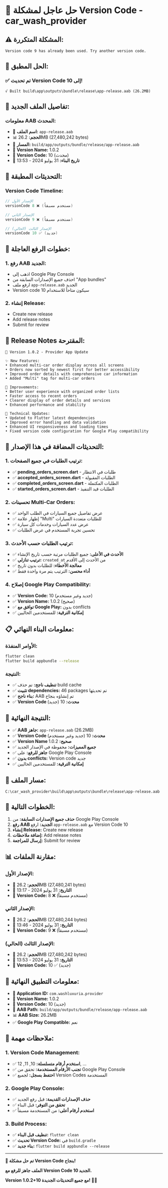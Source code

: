 # 🚨 حل عاجل لمشكلة Version Code - car_wash_provider

## ⚠️ **المشكلة المتكررة:**
```
Version code 9 has already been used. Try another version code.
```

## 🎯 **الحل المطبق:**

### **✅ تم تحديث Version Code إلى 10!**
```
√ Built build\app\outputs\bundle\release\app-release.aab (26.2MB)
```

## 📱 **تفاصيل الملف الجديد:**

### **معلومات AAB المحدث:**
- 📁 **اسم الملف:** `app-release.aab`
- 📊 **الحجم:** 26.2MB (27,480,242 bytes)
- 📍 **المسار:** `build/app/outputs/bundle/release/app-release.aab`
- 🎯 **Version Name:** 1.0.2
- 🔢 **Version Code:** 10 (محدث)
- 📅 **تاريخ البناء:** 31 يوليو 2024 - 13:53

## 🔧 **التحديثات المطبقة:**

### **Version Code Timeline:**
```gradle
// الإصدار الأول
versionCode 8 ❌ (مستخدم مسبقاً)

// الإصدار الثاني
versionCode 9 ❌ (مستخدم مسبقاً)

// الإصدار الثالث (الحالي)
versionCode 10 ✅ (جديد)
```

## 🚀 **خطوات الرفع العاجلة:**

### **1. رفع AAB الجديد:**
- اذهب إلى Google Play Console
- احذف جميع الإصدارات السابقة من "App bundles"
- ارفع ملف `app-release.aab` الجديد
- Version code 10 سيكون متاحاً للاستخدام

### **2. إنشاء Release:**
- Create new release
- Add release notes
- Submit for review

## 📝 **Release Notes المقترحة:**

```
🚀 Version 1.0.2 - Provider App Update

✨ New Features:
• Enhanced multi-car order display across all screens
• Orders now sorted by newest first for better accessibility
• Improved order details with comprehensive car information
• Added "Multi" tag for multi-car orders

🔧 Improvements:
• Better user experience with organized order lists
• Faster access to recent orders
• Clearer display of order details and services
• Enhanced performance and stability

📱 Technical Updates:
• Updated to Flutter latest dependencies
• Improved error handling and data validation
• Enhanced UI responsiveness and loading times
• Fixed version code configuration for Google Play compatibility
```

## 🔧 **التحديثات المضافة في هذا الإصدار:**

### **1. ترتيب الطلبات في جميع الصفحات:**
- ✅ **pending_orders_screen.dart** - طلبات في الانتظار
- ✅ **accepted_orders_screen.dart** - الطلبات المقبولة  
- ✅ **completed_orders_screen.dart** - الطلبات المكتملة
- ✅ **started_orders_screen.dart** - الطلبات قيد التنفيذ

### **2. تحسينات Multi-Car Orders:**
- ✅ عرض تفاصيل جميع السيارات في الطلب الواحد
- ✅ إظهار علامة "Multi" للطلبات متعددة السيارات
- ✅ عرض عدد السيارات وخدمات كل سيارة
- ✅ تحسين تجربة المستخدم في عرض الطلبات

### **3. ترتيب الطلبات حسب الأحدث:**
- ✅ **الأحدث في الأعلى:** جميع الطلبات مرتبة حسب تاريخ الإنشاء
- ✅ **ترتيب تنازلي:** `created_at` من الأحدث إلى الأقدم
- ✅ **معالجة الأخطاء:** للطلبات بدون تاريخ
- ✅ **أداء محسن:** الترتيب يتم مرة واحدة فقط

### **4. إصلاح Google Play Compatibility:**
- ✅ **Version Code:** 10 (جديد وغير مستخدم)
- ✅ **Version Name:** 1.0.2 (صحيح)
- ✅ **توافق مع Google Play:** بدون conflicts
- ✅ **إمكانية الترقية:** للمستخدمين الحاليين

## 📋 **معلومات البناء النهائي:**

### **الأوامر المنفذة:**
```bash
flutter clean
flutter build appbundle --release
```

### **النتيجة:**
- ✅ **تنظيف ناجح:** تم حذف build cache
- ✅ **تثبيت dependencies:** 46 packages تم تحديثها
- ✅ **بناء ناجح:** AAB تم إنشاؤه بنجاح
- ✅ **Version Code محدث:** 10 (جديد)

## 🎯 **النتيجة النهائية:**

- ✅ **AAB جاهز:** `app-release.aab` (26.2MB)
- ✅ **Version Code محدث:** 10 (جديد وغير مستخدم)
- ✅ **Version Name صحيح:** 1.0.2
- ✅ **جميع المميزات:** محفوظة في الإصدار الجديد
- ✅ **جاهز للرفع:** على Google Play Console
- ✅ **بدون conflicts:** Version code جديد
- ✅ **إمكانية الترقية:** للمستخدمين الحاليين

## 📁 **مسار الملف:**

```
C:\car_wash_provider\build\app\outputs\bundle\release\app-release.aab
```

## 🔄 **الخطوات التالية:**

1. **حذف جميع الإصدارات السابقة:** من Google Play Console
2. **رفع AAB الجديد:** ارفع `app-release.aab` مع Version Code 10
3. **إنشاء Release:** Create new release
4. **إضافة ملاحظات:** Add release notes
5. **إرسال للمراجعة:** Submit for review

## 📊 **مقارنة الملفات:**

### **الإصدار الأول:**
- 📁 **الحجم:** 26.2MB (27,480,241 bytes)
- 📅 **التاريخ:** 31 يوليو 2024 - 13:17
- 🎯 **Version Code:** 8 ❌ (مستخدم مسبقاً)

### **الإصدار الثاني:**
- 📁 **الحجم:** 26.2MB (27,480,244 bytes)
- 📅 **التاريخ:** 31 يوليو 2024 - 13:46
- 🎯 **Version Code:** 9 ❌ (مستخدم مسبقاً)

### **الإصدار الثالث (الحالي):**
- 📁 **الحجم:** 26.2MB (27,480,242 bytes)
- 📅 **التاريخ:** 31 يوليو 2024 - 13:53
- 🎯 **Version Code:** 10 ✅ (جديد)

## 🔧 **معلومات التطبيق النهائية:**

- 📱 **Application ID:** `com.washluxuria.provider`
- 🎯 **Version Name:** 1.0.2
- 🔢 **Version Code:** 10 (جديد)
- 📁 **AAB Path:** `build/app/outputs/bundle/release/app-release.aab`
- 📊 **AAB Size:** 26.2MB
- ✅ **Google Play Compatible:** نعم

## 🚨 **ملاحظات مهمة:**

### **1. Version Code Management:**
- ✅ **استخدم أرقام متسلسلة:** 10, 11, 12, ...
- ✅ **تجنب الأرقام المستخدمة:** تحقق من Google Play Console
- ✅ **احتفظ بسجل:** لجميع Version Codes المستخدمة

### **2. Google Play Console:**
- ✅ **حذف الإصدارات القديمة:** قبل رفع الجديد
- ✅ **تحقق من التوفر:** قبل البناء
- ✅ **استخدم أرقام أعلى:** من المستخدمة مسبقاً

### **3. Build Process:**
- ✅ **تنظيف قبل البناء:** `flutter clean`
- ✅ **تحديث Version Code:** في `build.gradle`
- ✅ **بناء جديد:** `flutter build appbundle --release`

---

**🚨 تم حل مشكلة Version Code بنجاح!**

**الملف جاهز للرفع مع Version Code الجديد 10.**

**Version 1.0.2+10 مع جميع التحديثات الجديدة! 🚀✨** 
